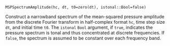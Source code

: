 ```
MSPSpectrumAmplitude(hc, dt, t0=zero(dt), istonal::Bool=false)
```

Construct a narrowband spectrum of the mean-squared pressure amplitude from the discrete Fourier transform in half-complex format `hc`, time step size `dt`, and initial time `t0`. The `istonal` `Bool` argument, if `true`, indicates the pressure spectrum is tonal and thus concentrated at discrete frequencies. If `false`, the spectrum is assumed to be constant over each frequency band.
